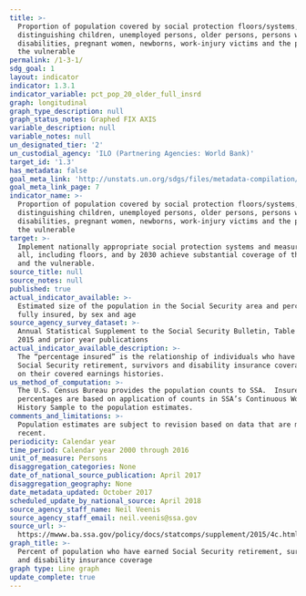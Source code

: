 ```yaml
---
title: >-
  Proportion of population covered by social protection floors/systems, by sex,
  distinguishing children, unemployed persons, older persons, persons with
  disabilities, pregnant women, newborns, work-injury victims and the poor and
  the vulnerable
permalink: /1-3-1/
sdg_goal: 1
layout: indicator
indicator: 1.3.1
indicator_variable: pct_pop_20_older_full_insrd
graph: longitudinal
graph_type_description: null
graph_status_notes: Graphed FIX AXIS
variable_description: null
variable_notes: null
un_designated_tier: '2'
un_custodial_agency: 'ILO (Partnering Agencies: World Bank)'
target_id: '1.3'
has_metadata: false
goal_meta_link: 'http://unstats.un.org/sdgs/files/metadata-compilation/Metadata-Goal-1.pdf'
goal_meta_link_page: 7
indicator_name: >-
  Proportion of population covered by social protection floors/systems, by sex,
  distinguishing children, unemployed persons, older persons, persons with
  disabilities, pregnant women, newborns, work-injury victims and the poor and
  the vulnerable
target: >-
  Implement nationally appropriate social protection systems and measures for
  all, including floors, and by 2030 achieve substantial coverage of the poor
  and the vulnerable.
source_title: null
source_notes: null
published: true
actual_indicator_available: >-
  Estimated size of the population in the Social Security area and percentage
  fully insured, by sex and age 
source_agency_survey_dataset: >-
  Annual Statistical Supplement to the Social Security Bulletin, Table 4.C.5. –
  2015 and prior year publications
actual_indicator_available_description: >-
  The “percentage insured” is the relationship of individuals who have earned
  Social Security retirement, survivors and disability insurance coverage based
  on their covered earnings histories.
us_method_of_computation: >-
  The U.S. Census Bureau provides the population counts to SSA.  Insured
  percentages are based on application of counts in SSA’s Continuous Work
  History Sample to the population estimates.
comments_and_limitations: >-
  Population estimates are subject to revision based on data that are more
  recent.
periodicity: Calendar year
time_period: Calendar year 2000 through 2016
unit_of_measure: Persons
disaggregation_categories: None
date_of_national_source_publication: April 2017
disaggregation_geography: None
date_metadata_updated: October 2017
scheduled_update_by_national_source: April 2018
source_agency_staff_name: Neil Veenis
source_agency_staff_email: neil.veenis@ssa.gov
source_url: >-
  https://mwww.ba.ssa.gov/policy/docs/statcomps/supplement/2015/4c.html#table4.c5
graph_title: >-
  Percent of population who have earned Social Security retirement, survivors
  and disability insurance coverage
graph type: Line graph
update_complete: true
---
```

